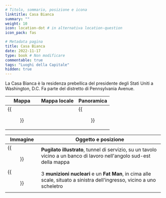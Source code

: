 ```yaml
---
# Titolo, sommario, posizione e icona
linktitle: Casa Bianca
summary: ""
weight: 10
icon: location-dot # in alternativa location-question
icon_pack: fas

# Metadata pagina
title: Casa Bianca
date: 2022-11-17
type: book # Non modificare
commentable: true
tags: "Luoghi della Capitale"
hidden: true
---
```



La Casa Bianca è la residenza prebellica del presidente degli Stati Uniti a Washington, D.C. Fa parte del distretto di Pennsylvania Avenue.

| Mappa | Mappa locale | Panoramica |
| ----- | ------------ | ---------- |
| {{<figure src="fo3/White_House_loc.webp">}}  |   |  {{<figure src="fo3/White_House.webp">}} |

| Immagine | Oggetto e posizione |
| -------- | ------------------- |
| {{<figure src="fo3/FO3_PI_Penn._Ave._Utility.webp">}}  | **Pugilato illustrato**, tunnel di servizio, su un tavolo vicino a un banco di lavoro nell'angolo sud-est della mappa  |
| {{<figure src="fo3/White_House_mini_nukes.webp">}}  | 3 **munizioni nucleari** e un **Fat Man**, in cima alle scale, situato a sinistra dell'ingresso, vicino a uno scheletro  |